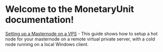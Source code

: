 # Welcome to the MonetaryUnit documentation!

[Setting up a Masternode on a VPS](https://github.com/muecoin/Guides/blob/master/Masternode_setup) - This guide shows how to setup a hot node for your masternode on a remote virtual private server, with a cold node running on a local Windows client.
